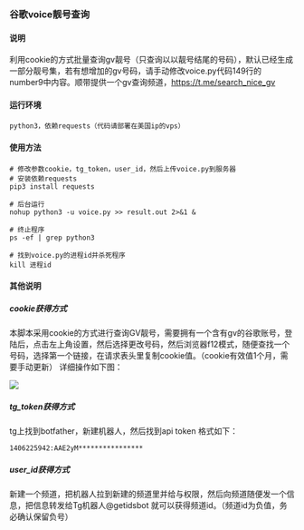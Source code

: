 ### 谷歌voice靓号查询

#### 说明

利用cookie的方式批量查询gv靓号（只查询以以靓号结尾的号码），默认已经生成一部分靓号集，若有想增加的gv号码，请手动修改voice.py代码149行的number9中内容。顺带提供一个gv查询频道，https://t.me/search_nice_gv

#### 运行环境 
~~~
python3，依赖requests（代码请部署在美国ip的vps）
~~~
#### 使用方法
~~~
# 修改参数cookie，tg_token，user_id，然后上传voice.py到服务器
# 安装依赖requests
pip3 install requests

# 后台运行
nohup python3 -u voice.py >> result.out 2>&1 &

# 终止程序
ps -ef | grep python3

# 找到voice.py的进程id并杀死程序
kill 进程id
~~~

#### 其他说明
##### cookie获得方式
本脚本采用cookie的方式进行查询GV靓号，需要拥有一个含有gv的谷歌账号，登陆后，点击左上角设置，然后选择更改号码，然后浏览器f12模式，随便查找一个号码，选择第一个链接，在请求表头里复制cookie值。（cookie有效值1个月，需要手动更新）
 详细操作如下图： 
 
![](https://qyucloud.ml/t/D4SGSS)
##### tg_token获得方式
tg上找到botfather，新建机器人，然后找到api token
格式如下：
~~~
1406225942:AAE2yM****************
~~~

##### user_id获得方式
新建一个频道，把机器人拉到新建的频道里并给与权限，然后向频道随便发一个信息，把信息转发给Tg机器人@getidsbot 就可以获得频道id。（频道id为负值，务必确认保留负号）



    
